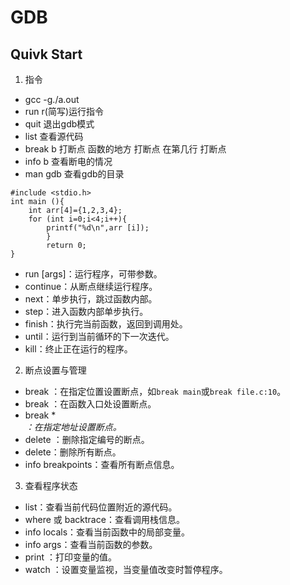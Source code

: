 # GDB
## Quivk Start
1. 指令
- gcc -g./a.out
- run r(简写)运行指令
- quit 退出gdb模式
- list 查看源代码
- break b 打断点
    函数的地方 打断点
    在第几行 打断点
- info b 查看断电的情况
- man gdb 查看gdb的目录

```
#include <stdio.h>
int main (){
    int arr[4]={1,2,3,4};
    for (int i=0;i<4;i++){
        printf("%d\n",arr [i]);
        }
        return 0;
}
```
- run [args]：运行程序，可带参数。
- continue：从断点继续运行程序。
- next：单步执行，跳过函数内部。
- step：进入函数内部单步执行。
- finish：执行完当前函数，返回到调用处。
- until：运行到当前循环的下一次迭代。
- kill：终止正在运行的程序。

2. 断点设置与管理
- break <location>：在指定位置设置断点，如`break main`或`break file.c:10`。
- break <function>：在函数入口处设置断点。
- break *<address>：在指定地址设置断点。
- delete <breakpoint>：删除指定编号的断点。
- delete：删除所有断点。
- info breakpoints：查看所有断点信息。

3. 查看程序状态
- list：查看当前代码位置附近的源代码。
- where 或 backtrace：查看调用栈信息。
- info locals：查看当前函数中的局部变量。
- info args：查看当前函数的参数。
- print <variable>：打印变量的值。
- watch <variable>：设置变量监视，当变量值改变时暂停程序。
